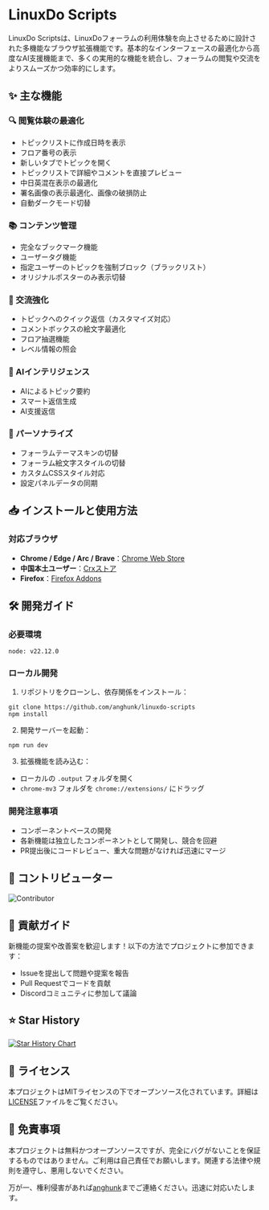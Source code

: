 # LinuxDo Scripts

LinuxDo Scriptsは、LinuxDoフォーラムの利用体験を向上させるために設計された多機能なブラウザ拡張機能です。基本的なインターフェースの最適化から高度なAI支援機能まで、多くの実用的な機能を統合し、フォーラムの閲覧や交流をよりスムーズかつ効率的にします。

## ✨ 主な機能

### 🔍 閲覧体験の最適化
- トピックリストに作成日時を表示
- フロア番号の表示
- 新しいタブでトピックを開く
- トピックリストで詳細やコメントを直接プレビュー
- 中日英混在表示の最適化
- 署名画像の表示最適化、画像の破損防止
- 自動ダークモード切替

### 📚 コンテンツ管理
- 完全なブックマーク機能
- ユーザータグ機能
- 指定ユーザーのトピックを強制ブロック（ブラックリスト）
- オリジナルポスターのみ表示切替

### 💬 交流強化
- トピックへのクイック返信（カスタマイズ対応）
- コメントボックスの絵文字最適化
- フロア抽選機能
- レベル情報の照会

### 🤖 AIインテリジェンス
- AIによるトピック要約
- スマート返信生成
- AI支援返信

### 🎨 パーソナライズ
- フォーラムテーマスキンの切替
- フォーラム絵文字スタイルの切替
- カスタムCSSスタイル対応
- 設定パネルデータの同期

## 📥 インストールと使用方法

### 対応ブラウザ
- **Chrome / Edge / Arc / Brave**：[Chrome Web Store](https://chromewebstore.google.com/detail/fbgblmjbeebanackldpbmpacppflgmlj)
- **中国本土ユーザー**：[Crxストア](https://www.crxsoso.com/webstore/detail/fbgblmjbeebanackldpbmpacppflgmlj)
- **Firefox**：[Firefox Addons](https://addons.mozilla.org/zh-CN/firefox/addon/linux_do-scripts/)

## 🛠️ 開発ガイド

### 必要環境
```
node: v22.12.0
```

### ローカル開発
1. リポジトリをクローンし、依存関係をインストール：
```shell
git clone https://github.com/anghunk/linuxdo-scripts
npm install
```

2. 開発サーバーを起動：
```shell
npm run dev
```

3. 拡張機能を読み込む：
- ローカルの `.output` フォルダを開く
- `chrome-mv3` フォルダを `chrome://extensions/` にドラッグ

### 開発注意事項
- コンポーネントベースの開発
- 各新機能は独立したコンポーネントとして開発し、競合を回避
- PR提出後にコードレビュー、重大な問題がなければ迅速にマージ

## 🚀 コントリビューター

![Contributor](https://contrib.rocks/image?repo=anghunk/linuxdo-scripts)

## 🤝 貢献ガイド

新機能の提案や改善案を歓迎します！以下の方法でプロジェクトに参加できます：
- Issueを提出して問題や提案を報告
- Pull Requestでコードを貢献
- Discordコミュニティに参加して議論

## ⭐️ Star History

[![Star History Chart](https://api.star-history.com/svg?repos=anghunk/linuxdo-scripts&type=Timeline)](https://www.star-history.com/#anghunk/linuxdo-scripts&Timeline)

## 📄 ライセンス

本プロジェクトはMITライセンスの下でオープンソース化されています。詳細は[LICENSE](../LICENSE)ファイルをご覧ください。

## 📖 免責事項

本プロジェクトは無料かつオープンソースですが、完全にバグがないことを保証するものではありません。ご利用は自己責任でお願いします。関連する法律や規則を遵守し、悪用しないでください。

万が一、権利侵害があれば[anghunk](https://github.com/anghunk)までご連絡ください。迅速に対応いたします。 